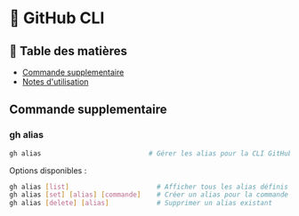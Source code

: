 # 📘 GitHub CLI

## 📑 Table des matières

- [Commande supplementaire](#commande-de-base)
- [Notes d'utilisation](#📝-notes-dutilisation)

## Commande supplementaire

### gh alias
```bash
gh alias                           # Gérer les alias pour la CLI GitHub
```

Options disponibles :
```bash
gh alias [list]                      # Afficher tous les alias définis
gh alias [set] [alias] [commande]    # Créer un alias pour la commande
gh alias [delete] [alias]            # Supprimer un alias existant
```
